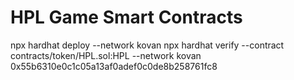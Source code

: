 # HPL Game Smart Contracts
npx hardhat deploy --network kovan
npx hardhat  verify --contract contracts/token/HPL.sol:HPL --network kovan 0x55b6310e0c1c05a13af0adef0c0de8b258761fc8
